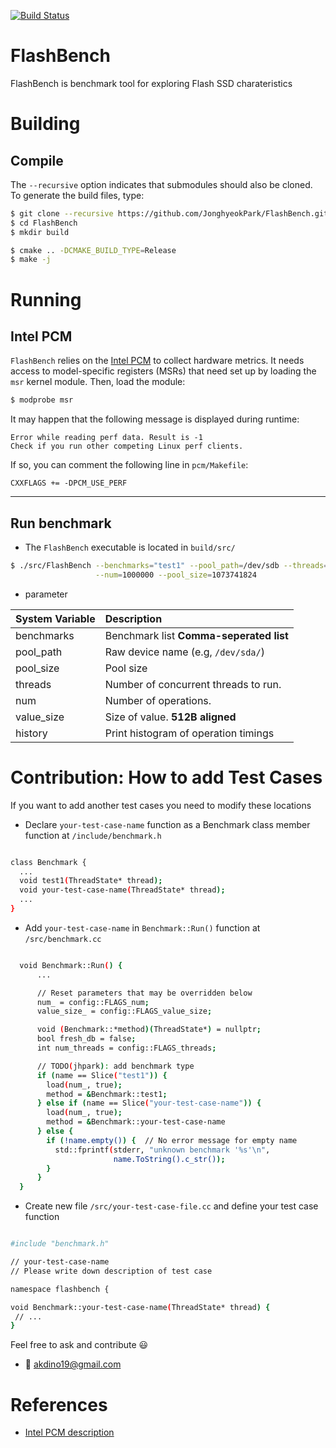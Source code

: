 [![Build Status](https://dev.azure.com/akindo190203/FlashBench/_apis/build/status/JonghyeokPark.FlashBench?branchName=master)](https://dev.azure.com/akindo190203/FlashBench/_build/latest?definitionId=1&branchName=master)

# FlashBench

FlashBench is benchmark tool for exploring Flash SSD charateristics

# Building

## Compile
The `--recursive` option indicates that submodules should also be cloned. To generate the build files, type:
```bash
$ git clone --recursive https://github.com/JonghyeokPark/FlashBench.git
$ cd FlashBench
$ mkdir build
```

```bash
$ cmake .. -DCMAKE_BUILD_TYPE=Release
$ make -j
```

# Running 

## Intel PCM

`FlashBench` relies on the [Intel PCM](https://github.com/opcm/pcm) to collect hardware metrics.
It needs access to model-specific registers (MSRs) that need set up by loading
the `msr` kernel module. Then, load the module:
```bash
$ modprobe msr
```
It may happen that the following message is displayed during runtime:
```
Error while reading perf data. Result is -1
Check if you run other competing Linux perf clients.
```
If so, you can comment the following line in `pcm/Makefile`:
```
CXXFLAGS += -DPCM_USE_PERF
```

---

## Run benchmark 
- The `FlashBench` executable is located in `build/src/`

```bash
$ ./src/FlashBench --benchmarks="test1" --pool_path=/dev/sdb --threads=1 \
                   --num=1000000 --pool_size=1073741824
```

- parameter 

| System Variable         | Description | 
| :-----------------------| :---------- |
| benchmarks              | Benchmark list **Comma-seperated list** |
| pool_path               | Raw device name (e.g, `/dev/sda/`)      |
| pool_size			          | Pool size                               |
| threads                 | Number of concurrent threads to run.    |
| num                     | Number of operations.                   |
| value_size              | Size of value. **512B aligned**         |
| history                 | Print histogram of operation timings    |


# Contribution: How to add Test Cases 

If you want to add another test cases you need to modify these locations

- Declare `your-test-case-name` function as a Benchmark class member function at `/include/benchmark.h`
```bash

class Benchmark {
  ...
  void test1(ThreadState* thread);
  void your-test-case-name(ThreadState* thread);
  ...
}

```

- Add `your-test-case-name` in `Benchmark::Run()` function at `/src/benchmark.cc`
```bash

  void Benchmark::Run() {
      ... 

      // Reset parameters that may be overridden below
      num_ = config::FLAGS_num;
      value_size_ = config::FLAGS_value_size;

      void (Benchmark::*method)(ThreadState*) = nullptr;
      bool fresh_db = false;
      int num_threads = config::FLAGS_threads;

      // TODO(jhpark): add benchmark type
      if (name == Slice("test1")) {
        load(num_, true);
        method = &Benchmark::test1;
      } else if (name == Slice("your-test-case-name")) {
        load(num_, true);
        method = &Benchmark::your-test-case-name
      } else {
        if (!name.empty()) {  // No error message for empty name
          std::fprintf(stderr, "unknown benchmark '%s'\n",
                       name.ToString().c_str());
        }
      }
  }

```

- Create new file `/src/your-test-case-file.cc` and define your test case function
```bash

#include "benchmark.h"

// your-test-case-name
// Please write down description of test case

namespace flashbench {

void Benchmark::your-test-case-name(ThreadState* thread) {
 // ... 
}

```

Feel free to ask and contribute :smiley:

- :email: akdino19@gmail.com


# References
- [Intel PCM description](https://github.com/sfu-dis/pibench/)
